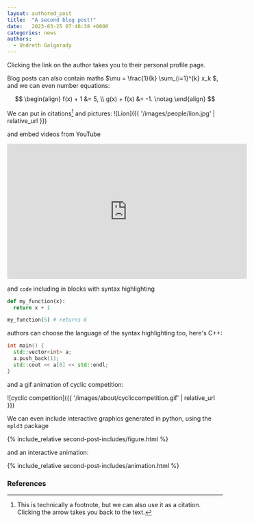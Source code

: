 ```yaml
---
layout: authored_post
title:  "A second blog post!"
date:   2023-03-25 07:46:38 +0000
categories: news
authors: 
  - Undreth Galgorady
---
```


Clicking the link on the author takes you to their personal profile page.

Blog posts can also contain maths $\mu = \frac{1}{k} \sum_{i=1}^{k} x_k $, and we can even number equations:

$$
\begin{align}
  f(x) + 1 &= 5,
  \\
  g(x) + f(x) &= -1.
  \notag
\end{align}
$$

We can put in citations[^citation] and pictures:
![Lion]({{ '/images/people/lion.jpg' | relative_url }})

and embed videos from YouTube

<iframe width="560" height="315" src="https://www.youtube.com/embed/iQf77WWNt40" title="YouTube video player" frameborder="0" allow="accelerometer; autoplay; clipboard-write; encrypted-media; gyroscope; picture-in-picture; web-share" allowfullscreen></iframe>

and `code` including in blocks with syntax highlighting
```python
def my_function(x):
  return x + 1

my_function(5) # returns 6
```
authors can choose the language of the syntax highlighting too, here's C++:
```cpp
int main() {
  std::vector<int> a;
  a.push_back(1);
  std::cout << a[0] << std::endl;
}
```

and a gif animation of cyclic competition:

![cyclic competition]({{ '/images/about/cycliccompetition.gif' | relative_url }})

We can even include interactive graphics generated in python, using the `mpld3` package

{% include_relative second-post-includes/figure.html %}

and an interactive animation:

{% include_relative second-post-includes/animation.html %}


### References
[^citation]: This is technically a footnote, but we can also use it as a citation. Clicking the arrow takes you back to the text.
